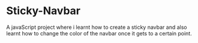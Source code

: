 # Sticky-Navbar
A javaScript project where i learnt how to create a sticky navbar and also learnt how to change the color of the navbar once it gets to a certain point.
